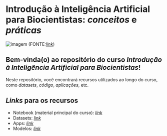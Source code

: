 # Introdução à Inteligência Artificial para Biocientistas: *conceitos* e *práticas*

![imagem](https://i.sstatic.net/qd5rF.jpg?w=10)
(FONTE:[*link*](https://datascience.stackexchange.com/questions/12851/how-do-you-visualize-neural-network-architectures))

## Bem-vinda(o) ao repositório do curso *Introdução à Inteligência Artificial para Biocientistas*!

Neste repositório, você encontrará recursos utilizados ao longo do curso, como *datasets*, *código*, *aplicações*, etc.

## *Links* para os recursos

- Notebook (material principal do curso): [*link*](https://github.com/AndersonEduardo/intro-IA-2024/blob/main/notebooks)
- Datasets: [*link*](https://github.com/AndersonEduardo/intro-IA-2024/tree/main/datasets)
- Apps: [*link*](https://github.com/AndersonEduardo/intro-IA-2024/tree/main/apps)
- Modelos: [*link*](https://drive.google.com/drive/folders/1TMTlRcEg0y3DLgE2AWLVz4jPrzNrdVd4?usp=sharing)

